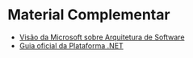 # Material Complementar

- [Visão da Microsoft sobre Arquitetura de Software](https://learn.microsoft.com/pt-br/previous-versions/msdn10/Hh144976(v=MSDN.10))
- [Guia oficial da Plataforma .NET](https://learn.microsoft.com/pt-br/dotnet/fundamentals/)
